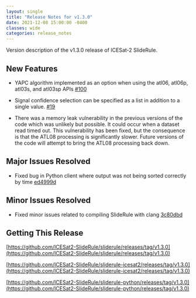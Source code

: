 ```yaml
---
layout: single
title: "Release Notes for v1.3.0"
date: 2021-12-08 15:00:00 -0400
classes: wide
categories: release_notes
---
```


Version description of the v1.3.0 release of ICESat-2 SlideRule.

## New Features

* YAPC algorithm implemented as an option when using the atl06, atl06p, atl03s, and atl03sp APIs [#100](https://github.com/ICESat2-SlideRule/sliderule/issues/100)

* Signal confidence selection can be specified as a list in addition to a single value. [#19](https://github.com/ICESat2-SlideRule/sliderule/issues/19)

* There was a memory leak vulnerability in the previous versions of the code which was unlikely but possible.  It could occur when a dataset read timed out.  This vulnerability has been fixed, but the consequence is that the ATL08 processing is significantly slower.  Future versions of the code will attempt to bring the ATL08 processing back down.

## Major Issues Resolved

* Fixed bug in Python client where output was not being sorted correctly by time [ed4999d](https://github.com/ICESat2-SlideRule/sliderule-python/commit/ed4999dda4501cff1772ae7178e84a72e4249fb4)

## Minor Issues Resolved

* Fixed minor issues related to compiling SlideRule with clang [3c80dbd](https://github.com/ICESat2-SlideRule/sliderule-python/commit/3c80dbd5068608094a2b5ad8af0245b2f39e3e87)

## Getting This Release

[https://github.com/ICESat2-SlideRule/sliderule/releases/tag/v1.3.0](https://github.com/ICESat2-SlideRule/sliderule/releases/tag/v1.3.0)

[https://github.com/ICESat2-SlideRule/sliderule-icesat2/releases/tag/v1.3.0](https://github.com/ICESat2-SlideRule/sliderule-icesat2/releases/tag/v1.3.0)

[https://github.com/ICESat2-SlideRule/sliderule-python/releases/tag/v1.3.0](https://github.com/ICESat2-SlideRule/sliderule-python/releases/tag/v1.3.0)

